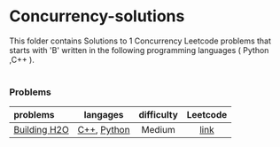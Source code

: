 # Concurrency-solutions
This folder contains Solutions to 1 Concurrency Leetcode problems that starts with 'B' written in the following programming languages ( Python ,C++ ).<br><br>
### Problems ###
|problems|langages|difficulty|Leetcode|
|:-------|:------:|:--------:|:------:|
|[Building H2O](https://github.com/AnasImloul/Leetcode-solutions/tree/main/concurrency/B/Building%20H2O/)|[C++](https://github.com/AnasImloul/Leetcode-solutions/tree/main/concurrency/B/Building%20H2O/Building%20H2O.cpp), [Python](https://github.com/AnasImloul/Leetcode-solutions/tree/main/concurrency/B/Building%20H2O/Building%20H2O.py)|Medium|[link](https://leetcode.com/problems/building-h2o)|